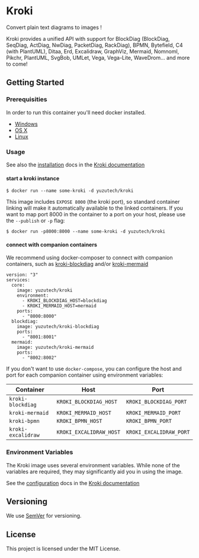 # Kroki

Convert plain text diagrams to images !

Kroki provides a unified API with support for BlockDiag (BlockDiag, SeqDiag, ActDiag, NwDiag, PacketDiag, RackDiag), BPMN, Bytefield, C4 (with PlantUML), Ditaa, Erd, Excalidraw, GraphViz, Mermaid, Nomnoml, Pikchr, PlantUML, SvgBob, UMLet, Vega, Vega-Lite, WaveDrom... and more to come!

## Getting Started

### Prerequisities

In order to run this container you'll need docker installed.

* [Windows](https://docs.docker.com/docker-for-windows/)
* [OS X](https://docs.docker.com/docker-for-mac/)
* [Linux](https://docs.docker.com/get-started/)

### Usage

See also the [installation](https://docs.kroki.io/kroki/setup/configuration/) docs in the [Kroki documentation](https://docs.kroki.io/)

#### start a kroki instance

    $ docker run --name some-kroki -d yuzutech/kroki

This image includes `EXPOSE 8000` (the kroki port), so standard container linking will make it automatically available to the linked containers. If you want to map port 8000 in the container to a port on your host, please use the `--publish` or `-p` flag:

    $ docker run -p8000:8000 --name some-kroki -d yuzutech/kroki

#### connect with companion containers

We recommend using docker-composer to connect with companion containers, such as [kroki-blockdiag](https://hub.docker.com/r/yuzutech/kroki-blockdiag) and/or [kroki-mermaid](https://hub.docker.com/r/yuzutech/kroki-mermaid)

```
version: "3"
services:
  core:
    image: yuzutech/kroki
    environment:
      - KROKI_BLOCKDIAG_HOST=blockdiag
      - KROKI_MERMAID_HOST=mermaid
    ports:
      - "8000:8000"
  blockdiag:
    image: yuzutech/kroki-blockdiag
    ports:
      - "8001:8001"
  mermaid:
    image: yuzutech/kroki-mermaid
    ports:
      - "8002:8002"
```

If you don't want to use `docker-compose`, you can configure the host and port for each companion container using environment variables:

|Container|Host|Port|
|--|--|--|
|`kroki-blockdiag`|`KROKI_BLOCKDIAG_HOST`|`KROKI_BLOCKDIAG_PORT`|
|`kroki-mermaid`|`KROKI_MERMAID_HOST`|`KROKI_MERMAID_PORT`|
|`kroki-bpmn`|`KROKI_BPMN_HOST`|`KROKI_BPMN_PORT`|
|`kroki-excalidraw`|`KROKI_EXCALIDRAW_HOST`|`KROKI_EXCALIDRAW_PORT`|

### Environment Variables
The Kroki image uses several environment variables. While none of the variables are required, they may significantly aid you in using the image.

See the [configuration](https://docs.kroki.io/kroki/setup/configuration/) docs in the [Kroki documentation](https://docs.kroki.io/)

## Versioning

We use [SemVer](https://semver.org/) for versioning.

## License

This project is licensed under the MIT License.
